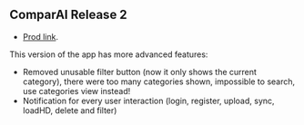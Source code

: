 ## ComparAI Release 2

- [Prod link](http://comparai-195810.appspot.com/).

This version of the app has more advanced features:
- Removed unusable filter button (now it only shows the current category), there were too many categories shown, impossible to search, use categories view instead!
- Notification for every user interaction (login, register, upload, sync, loadHD, delete and filter)
